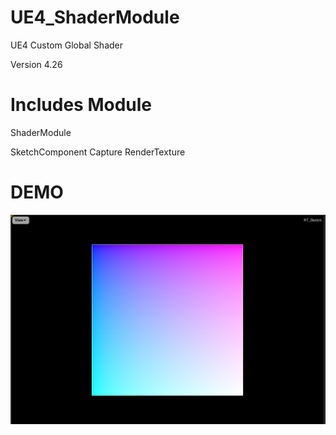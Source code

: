 # UE4_ShaderModule
UE4 Custom Global Shader

Version 4.26


# Includes Module
ShaderModule

SketchComponent Capture RenderTexture


# DEMO
![RenderTexture](Demo/Sketch.png)

